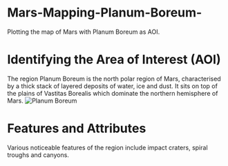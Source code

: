 # Mars-Mapping-Planum-Boreum-
Plotting the map of Mars with Planum Boreum as AOI. 

# Identifying the Area of Interest (AOI) 
The region Planum Boreum is the north polar region of Mars, characterised by a thick stack of layered deposits of water, ice and dust. It sits on top of the plains of Vastitas Borealis which dominate the northern hemisphere of Mars. 
![Planum Boreum](https://www.google.com/url?sa=i&url=https%3A%2F%2Fen.wikipedia.org%2Fwiki%2FPlanum_Boreum&psig=AOvVaw1d8WLdXU73gJI80GQ7XVNg&ust=1751691740588000&source=images&cd=vfe&opi=89978449&ved=0CBQQjRxqFwoTCPj5u7a2oo4DFQAAAAAdAAAAABAE) 



# Features and Attributes 
Various noticeable features of the region include impact craters, spiral troughs and canyons. 
